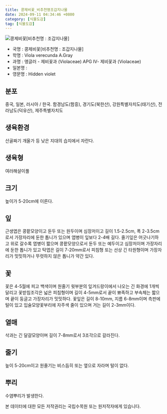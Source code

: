 ```yaml
---
title: 콩제비꽃_비추천명조갑지나물
date: 2024-09-11 04:34:46 +0800
category: [식물도감]
tag: [식물도감]
---
```




![콩제비꽃[비추천명 : 조갑지나물]](/fileUpload/plants/basic/Violaceae/Viola/22776/1_th2.JPG)
- 국명 : 콩제비꽃[비추천명 : 조갑지나물]
- 학명 : Viola verecunda A.Gray
- 과명 : 앵글러 - 제비꽃과 (Violaceae) APG Ⅳ- 제비꽃과 (Violaceae)
- 일본명 : 
- 영문명 : Hidden violet


## 분포
중국, 일본, 러시아 / 한국. 함경남도(함흥), 경기도(북한산), 강원특별자치도(태기산), 전라남도(덕유산), 제주특별자치도
## 생육환경
산골짜기 개울가 등 낮은 지대의 습지에서 자란다.
## 생육형
여러해살이풀 
## 크기
높이가 5-20cm에 이른다.
## 잎
근생엽은 콩팥모양이고 둔두 또는 원두이며 심장저이고 길이 1.5-2.5cm, 폭 2-3.5cm로서 가장자리에 둔한 톱니가 있으며 엽병이 잎보다 2-4배 길다. 줄기잎은 어긋나기하고 위로 갈수록 엽병이 짧으며 콩팥모양으로서 둔두 또는 예두이고 심장저이며 가장자리에 둔한 톱니가 있고 탁엽은 길이 7-20mm로서 피침형 또는 선상 긴 타원형이며 가장자리가 밋밋하거나 뚜렷하지 않은 톱니가 약간 있다.
## 꽃
꽃은 4-5월에 피고 백색이며 원줄기 윗부분의 잎겨드랑이에서 나오는 긴 화경에 1개씩 달리고 꽃받침조각은 넓은 피침형이며 길이 4-5mm로서 끝이 뾰족하고 부속체는 짧으며 끝이 둥글고 가장자리가 밋밋하다. 꽃잎은 길이 8-10mm, 지름 6-8mm이며 측판에 털이 있고 입술모양꽃부리에 자주색 줄이 있으며 거는 길이 2-3mm이다.
## 열매
삭과는 긴 달걀모양이며 길이 7-8mm로서 3조각으로 갈라진다.
## 줄기
높이 5-20cm이고 원줄기는 비스듬히 또는 옆으로 자라며 털이 없다.
## 뿌리
수염뿌리가 발생한다.






본 데이터에 대한 모든 저작권리는 국립수목원 또는 원저작자에게 있습니다.
